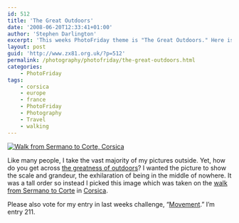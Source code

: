 ```yaml
---
id: 512
title: 'The Great Outdoors'
date: '2008-06-20T12:33:41+01:00'
author: 'Stephen Darlington'
excerpt: 'This weeks PhotoFriday theme is "The Great Outdoors." Here is my entry.'
layout: post
guid: 'http://www.zx81.org.uk/?p=512'
permalink: /photography/photofriday/the-great-outdoors.html
categories:
    - PhotoFriday
tags:
    - corsica
    - europe
    - france
    - PhotoFriday
    - Photography
    - Travel
    - walking
---
```


[![Walk from Sermano to Corte, Corsica](https://i0.wp.com/farm8.staticflickr.com/7319/11995409706_6b8da62f1c.jpg?resize=500%2C333)](http://www.flickr.com/photos/stephendarlington/11995409706/ "Walk from Sermano to Corte, Corsica by stephendarlington, on Flickr")

Like many people, I take the vast majority of my pictures outside. Yet, how do you get across [the greatness of outdoors](http://www.photofriday.com/archives/challenge/000783.php)? I wanted the picture to show the scale and grandeur, the exhilaration of being in the middle of nowhere. It was a tall order so instead I picked this image which was taken on the [walk from Sermano to Corte](http://www.zx81.org.uk/travel/corsica-sermano-to-corte.html) in [Corsica](http://www.zx81.org.uk/travel/corsica.html).

Please also vote for my entry in last weeks challenge, “[Movement](http://www.photofriday.com/linkviewer.php?id=781).” I’m entry 211.
